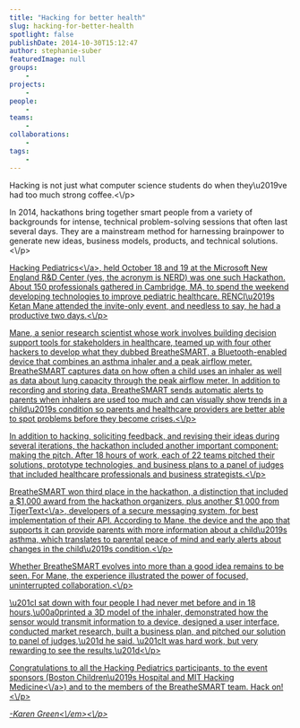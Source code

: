 ```yaml
---
title: "Hacking for better health"
slug: hacking-for-better-health
spotlight: false
publishDate: 2014-10-30T15:12:47
author: stephanie-suber
featuredImage: null
groups:
    - 
projects:
    - 
people:
    - 
teams: 
    - 
collaborations:
    - 
tags:
    - 
---
```

<p>Hacking is not just what computer science students do when they\u2019ve had too much strong coffee.<\/p>
<p>In 2014, hackathons bring together smart people from a variety of backgrounds for intense, technical problem-solving sessions that often last several days. They are a mainstream method for harnessing brainpower to generate new ideas, business models, products, and technical solutions.<\/p>
<p><a href="http:\/\/www.hackingpediatrics.com\/">Hacking Pediatrics<\/a>, held October 18 and 19 at the Microsoft New England R&amp;D Center (yes, the acronym is NERD) was one such Hackathon. About 150 professionals gathered in Cambridge, MA, to spend the weekend developing technologies to improve pediatric healthcare. RENCI\u2019s Ketan Mane attended the invite-only event, and needless to say, he had a productive two days.<!--more--><\/p>
<p>Mane, a senior research scientist whose work involves building decision support tools for stakeholders in healthcare, teamed up with four other hackers to develop what they dubbed BreatheSMART, a Bluetooth-enabled device that combines an asthma inhaler and a peak airflow meter. BreatheSMART captures data on how often a child uses an inhaler as well as data about lung capacity through the peak airflow meter. In addition to recording and storing data, BreatheSMART sends automatic alerts to parents when inhalers are used too much and can visually show trends in a child\u2019s condition so parents and healthcare providers are better able to spot problems before they become crises.<\/p>
<p>In addition to hacking, soliciting feedback, and revising their ideas during several iterations, the hackathon included another important component: making the pitch. After 18 hours of work, each of 22 teams pitched their solutions, prototype technologies, and business plans to a panel of judges that included healthcare professionals and business strategists.<\/p>
<p>BreatheSMART won third place in the hackathon, a distinction that included a $1,000 award from the hackathon organizers, plus another $1,000 from <a href="http:\/\/www.tigertext.com\/start\/" target="_blank">TigerText<\/a>, developers of a secure messaging system, for best implementation of their API. According to Mane, the device and the app that supports it can provide parents with more information about a child\u2019s asthma, which translates to parental peace of mind and early alerts about changes in the child\u2019s condition.<\/p>
<p>Whether BreatheSMART evolves into more than a good idea remains to be seen. For Mane, the experience illustrated the power of focused, uninterrupted collaboration.<\/p>
<p>\u201cI sat down with four people I had never met before and in 18 hours,\u00a0printed a 3D model of the inhaler, demonstrated how the sensor would transmit information to a device, designed a user interface, conducted market research, built a business plan, and pitched our solution to panel of judges,\u201d he said. \u201cIt was hard work, but very rewarding to see the results.\u201d<\/p>
<p>Congratulations to all the Hacking Pediatrics participants, to the event sponsors (Boston Children\u2019s Hospital and <a href="http:\/\/hackingmedicine.mit.edu\/">MIT Hacking Medicine<\/a>) and to the members of the BreatheSMART team. Hack on!<\/p>
<p><em>-Karen Green<\/em><\/p>
<!-- AddThis Advanced Settings generic via filter on the_content --><!-- AddThis Share Buttons generic via filter on the_content -->
